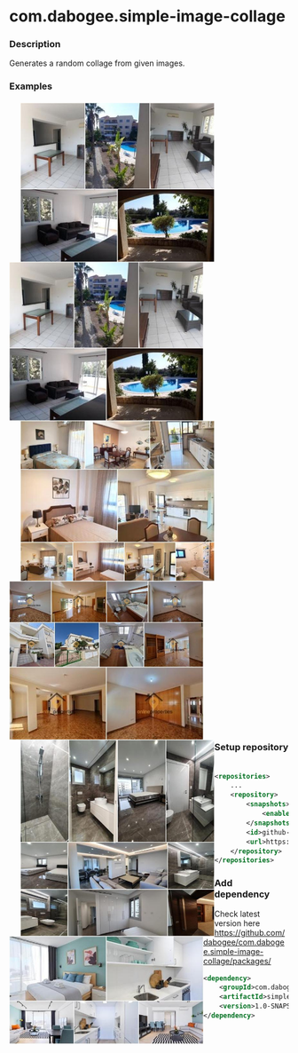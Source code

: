 # com.dabogee.simple-image-collage

### Description
Generates a random collage from given images.

### Examples
<div style="clear: both; margin: 20px 0;">
<img src="https://github.com/dabogee/com.dabogee.simple-image-collage/blob/master/docs/collage-example-01.jpg" width="350" style="margin-left: 20px; float: left;" />
<img src="https://github.com/dabogee/com.dabogee.simple-image-collage/blob/master/docs/collage-example-01.jpg" width="350" style="float: left;" />
</div>

<div style="clear: both; margin: 20px 0;">
<img src="./docs/collage-example-03.jpg" width="350" style="margin-left: 20px; float: left;" />
<img src="./docs/collage-example-04.jpg" width="350" style="float: left;" />
</div>

<div style="clear: both; margin: 20px 0;">
<img src="./docs/collage-example-05.jpg" width="350" style="margin-left: 20px; float: left;" />
<img src="./docs/collage-example-06.jpg" width="350" style="float: left;" />
</div>



### Setup repository

```xml

<repositories>
    ...
    <repository>
        <snapshots>
            <enabled>true</enabled>
        </snapshots>
        <id>github-packages</id>
        <url>https://maven.pkg.github.com/dabogee/com.dabogee.simple-image-collage</url>
    </repository>
</repositories>
```

### Add dependency

Check latest version here
https://github.com/dabogee/com.dabogee.simple-image-collage/packages/

```xml
<dependency>
    <groupId>com.dabogee.tools</groupId>
    <artifactId>simple-image-collage</artifactId>
    <version>1.0-SNAPSHOT</version>
</dependency>
```